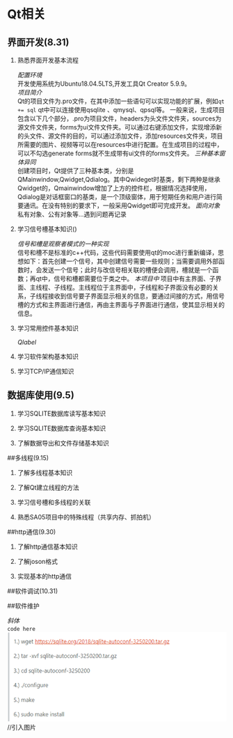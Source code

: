 # Qt相关


## 界面开发(8.31)

1. 熟悉界面开发基本流程  

	*配置环境*  
	开发使用系统为Ubuntu18.04.5LTS,开发工具Qt Creator 5.9.9。  
	*项目简介*  
	Qt的项目文件为.pro文件，在其中添加一些语句可以实现功能的扩展，例如`qt += sql` qt中可以连接使用qsqlite 、qmysql、qpsql等。
	一般来说，生成项目包含以下几个部分，.pro为项目文件，headers为头文件文件夹，sources为源文件文件夹，forms为ui文件文件夹。可以通过右键添加文件，实现增添新的头文件、源文件的目的，可以通过添加文件，添加resources文件夹，项目所需要的图片、视频等可以在resources中进行配置。在生成项目的过程中，可以不勾选generate forms就不生成带有ui文件的forms文件夹。
	*三种基本窗体异同*  
	创建项目时，Qt提供了三种基本类，分别是QMainwindow,Qwidget,Qdialog。其中Qwideget时基类，剩下两种是继承Qwidget的，Qmainwindow增加了上方的控件栏，根据情况选择使用，Qdialog是对话框窗口的基类，是一个顶级窗体，用于短期任务和用户进行简要通讯。在没有特别的要求下，一般采用Qwidget即可完成开发。
	*面向对象*  
	私有对象、公有对象等...遇到问题再记录  
	


2. 学习信号槽基本知识()  

	*信号和槽是观察者模式的一种实现*  
	信号和槽不是标准的c++代码，这些代码需要使用qt的moc进行重新编译，思想如下：首先创建一个信号，其中创建信号需要一些规则；当需要调用外部函数时，会发送一个信号；此时与改信号相关联的槽便会调用，槽就是一个函数；再qt中，信号和槽都需要位于类之中。
	*本项目中*
	项目中有主界面、子界面、主线程、子线程。主线程位于主界面中，子线程和子界面没有必要的关系，子线程接收到信号要子界面显示相关的信息，要通过间接的方式，用信号槽的方式和主界面进行通信，再由主界面与子界面进行通信，使其显示相关的信息。


3. 学习常用控件基本知识 
 
	*Qlabel*

4. 学习软件架构基本知识  


5. 学习TCP/IP通信知识  



## 数据库使用(9.5)  

1. 学习SQLITE数据库读写基本知识  


2. 学习SQLITE数据库查询基本知识 

 
3. 了解数据导出和文件存储基本知识  



##多线程(9.15)  

1. 了解多线程基本知识  


2. 了解Qt建立线程的方法


3. 学习信号槽和多线程的关联  


4. 熟悉SA05项目中的特殊线程（共享内存、抓拍机）

##http通信(9.30)  

1. 了解http通信基本知识  

2. 了解joson格式

3. 实现基本的http通信


##软件调试(10.31)




##软件维护






*斜体*  
`code here`
![](qt_1.png)  //引入图片  






